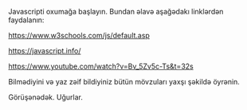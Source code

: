 Javascripti oxumağa başlayın. Bundan əlavə aşağədakı linklərdən faydalanın:

https://www.w3schools.com/js/default.asp

https://javascript.info/

https://www.youtube.com/watch?v=Bv_5Zv5c-Ts&t=32s

Bilmədiyini və yaz zəif bildiyiniz bütün mövzuları yaxşı şəkildə öyrənin.

Görüşənədək. Uğurlar.
